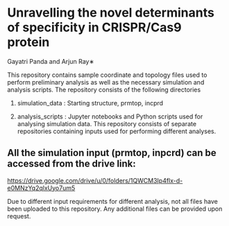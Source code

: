 # Unravelling the novel determinants of specificity in CRISPR/Cas9 protein
Gayatri Panda and Arjun Ray∗

This repository contains sample coordinate and topology files used to perform preliminary analysis as well as the
necessary simulation and analysis scripts. The repository consists of the following directories
1. simulation_data : Starting structure, prmtop, incprd
   
2. analysis_scripts : Jupyter notebooks and Python scripts used for analysing simulation data.
   This repository consists of separate repositories containing inputs used for performing different analyses.
   
## All the simulation input (prmtop, inpcrd) can be accessed from the drive link: 
https://drive.google.com/drive/u/0/folders/1QWCM3Ip4flx-d-e0MNzYq2qlxUyo7um5

Due to different input requirements for different analysis, not all files have been uploaded to this repository. Any additional files can be provided upon request.

   
